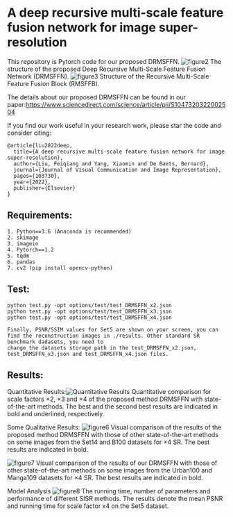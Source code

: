 # A deep recursive multi-scale feature fusion network for image super-resolution
This repository is Pytorch code for our proposed DRMSFFN.
![figure2](https://user-images.githubusercontent.com/42378133/206623801-3c82333f-b307-42e8-8800-bed3e71dbf3d.png)
The structure of the proposed Deep Recursive Multi-Scale Feature Fusion Network (DRMSFFN).
![figure3](https://user-images.githubusercontent.com/42378133/206623805-4143d8c8-a1aa-41af-bcac-9ac7ee5d4a6f.png)
Structure of the Recursive Multi-Scale Feature Fusion Block (RMSFFB).

The details about our proposed DRMSFFN can be found in our paper:https://www.sciencedirect.com/science/article/pii/S1047320322002504

If you find our work useful in your research work, please star the code and consider citing:

    @article{liu2022deep,
      title={A deep recursive multi-scale feature fusion network for image super-resolution},
      author={Liu, Feiqiang and Yang, Xiaomin and De Baets, Bernard},
      journal={Journal of Visual Communication and Image Representation},
      pages={103730},
      year={2022},
      publisher={Elsevier}
    }

## Requirements:

    1. Python==3.6 (Anaconda is recommended)
    2. skimage
    3. imageio
    4. Pytorch==1.2
    5. tqdm
    6. pandas
    7. cv2 (pip install opencv-python)

## Test:

    python test.py -opt options/test/test_DRMSFFN_x2.json
    python test.py -opt options/test/test_DRMSFFN_x3.json
    python test.py -opt options/test/test_DRMSFFN_x4.json

    Finally, PSNR/SSIM values for Set5 are shown on your screen, you can find the reconstruction images in ./results. Other standard SR benchmark dadasets, you need to
    change the datasets storage path in the test_DRMSFFN_x2.json, test_DRMSFFN_x3.json and test_DRMSFFN_x4.json files.
    
## Results:
Quantitative Results:![Quantitative Results](https://user-images.githubusercontent.com/42378133/207537886-e01230e1-a428-464f-a82f-21e7395d1bad.png)
Quantitative comparison for scale factors ×2, ×3 and ×4 of the proposed method DRMSFFN with state-of-the-art methods. The best and the second best results are indicated in bold and underlined, respectively.

Some Qualitative Results:
![figure6](https://user-images.githubusercontent.com/42378133/207536546-8ae5d527-2ca0-4904-ae52-1ea6cc5db028.png)
Visual comparison of the results of the proposed method DRMSFFN with those of other state-of-the-art methods on some images from the Set14 and B100 datasets for ×4
SR. The best results are indicated in bold.

![figure7](https://user-images.githubusercontent.com/42378133/207536598-b7e39d48-b38a-4ffe-8f87-a9691278c2ce.png)
Visual comparison of the results of our DRMSFFN with those of other state-of-the-art methods on some images from the Urban100 and Manga109 datasets for ×4 SR. The
best results are indicated in bold.

Model Analysis
![figure8](https://user-images.githubusercontent.com/42378133/207536640-f77e62af-fd6e-4739-a989-8f4cfec30401.png)
The running time, number of parameters and performance of different SISR methods. The results denote the mean PSNR and running time for scale factor x4 on the Set5 dataset.
